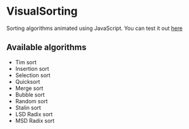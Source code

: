# VisualSorting

Sorting algorithms animated using JavaScript.
You can test it out [here](http://www.debianserver.cz/www/VisualSorting/)

## Available algorithms

- Tim sort
- Insertion sort
- Selection sort
- Quicksort
- Merge sort
- Bubble sort
- Random sort
- Stalin sort
- LSD Radix sort
- MSD Radix sort